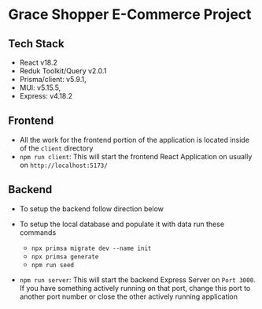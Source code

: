 # Grace Shopper E-Commerce Project

## Tech Stack

- React v18.2
- Reduk Toolkit/Query v2.0.1
- Prisma/client: v5.9.1,
- MUI: v5.15.5,
- Express: v4.18.2

## Frontend

- All the work for the frontend portion of the application is located inside of the `client` directory
- `npm run client`: This will start the frontend React Application on usually on `http://localhost:5173/`

## Backend

- To setup the backend follow direction below
- To setup the local database and populate it with data run these commands
  - `npx primsa migrate dev --name init`
  - `npx primsa generate`
  - `npm run seed`

- `npm run server`: This will start the backend Express Server on `Port 3000`. If you have something actively running on that port, change this port to another port number or close the other actively running application
